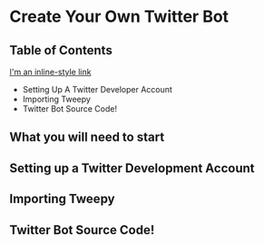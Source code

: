 # Create Your Own Twitter Bot
## Table of Contents
[I'm an inline-style link](google.com)
* Setting Up A Twitter Developer Account
* Importing Tweepy
* Twitter Bot Source Code!

## What you will need to start
## Setting up a Twitter Development Account
## Importing Tweepy
## Twitter Bot Source Code!
